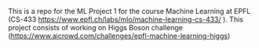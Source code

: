 
This is a repo for the ML Project 1 for the course Machine Learning at EPFL (CS-433 https://www.epfl.ch/labs/mlo/machine-learning-cs-433/ ). This project consists of working on Higgs Boson challenge (https://www.aicrowd.com/challenges/epfl-machine-learning-higgs)